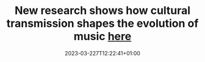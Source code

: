 ---
# Documentation: https://wowchemy.com/docs/managing-content/

title: "New research shows how cultural transmission shapes the evolution of music [here](https://www.ox.ac.uk/news/2023-03-22-new-research-shows-how-cultural-transmission-shapes-evolution-music)"
summary: 
authors: []
tags: []
categories: []
date: 2023-03-227T12:22:41+01:00

# Optional external URL for project (replaces project detail page).
external_link: ""

# Featured image
# To use, add an image named `featured.jpg/png` to your page's folder.
# Focal points: Smart, Center, TopLeft, Top, TopRight, Left, Right, BottomLeft, Bottom, BottomRight.
image:
  caption:
  focal_point: ""
  preview_only: false

# Custom links (optional).
#   Uncomment and edit lines below to show custom links.

url_code: ""
url_pdf: ""
url_slides: ""
url_video: ""

# Slides (optional).
#   Associate this project with Markdown slides.
#   Simply enter your slide deck's filename without extension.
#   E.g. `slides = "example-slides"` references `content/slides/example-slides.md`.
#   Otherwise, set `slides = ""`.
slides: ""
---